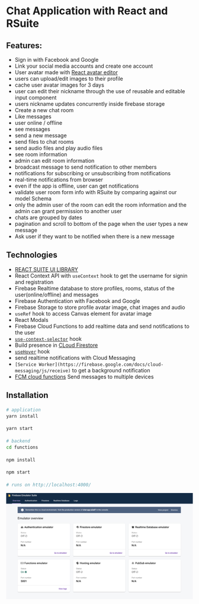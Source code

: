 # Chat Application with React and RSuite

## Features:

- Sign in with Facebook and Google
- Link your social media accounts and create one account
- User avatar made with [React avatar editor](https://www.npmjs.com/package/react-avatar-editor)
- users can upload/edit images to their profile
- cache user avatar images for 3 days
- user can edit their nickname through the use of reusable and editable input component
- users nickname updates concurrently inside firebase storage
- Create a new chat room
- Like messages
- user online / offline
- see messages
- send a new message
- send files to chat rooms
- send audio files and play audio files
- see room information
- admin can edit room information
- broadcast message to send notification to other members
- notifications for subscribing or unsubscribing from notifications
- real-time notifications from browser
- even if the app is offline, user can get notifications
- validate user room form info with RSuite by comparing against our model Schema
- only the admin user of the room can edit the room information and the admin can grant permission to another user
- chats are grouped by dates
- pagination and scroll to bottom of the page when the user types a new message
- Ask user if they want to be notified when there is a new message

## Technologies

- [REACT SUITE UI LIBRARY](https://rsuitejs.com/guide/introduction/)
- React Context API with `useContext` hook to get the username for signin and registration
- Firebase Realtime database to store profiles, rooms, status of the user(online/offline) and messages
- Firebase Authentication with Facebook and Google
- Firebase Storage to store profile avatar image, chat images and audio
- `useRef` hook to access Canvas element for avatar image
- React Modals
- Firebase Cloud Functions to add realtime data and send notifications to the user
- [`use-context-selector`](https://github.com/dai-shi/use-context-selector) hook
- Build presence in [CLoud Firestore](https://firebase.google.com/docs/firestore/solutions/presence)
- [`useHover`](https://usehooks.com/useHover/) hook
- send realtime notifications with Cloud Messaging
- `[Service Worker](https://firebase.google.com/docs/cloud-messaging/js/receive)` to get a background notification
- [FCM cloud functions](https://firebase.google.com/docs/cloud-messaging/send-message) Send messages to multiple devices

## Installation

```bash
# application
yarn install

yarn start

# backend
cd functions

npm install

npm start

# runs on http://localhost:4000/
```

![firebase](public/firebase.png)
